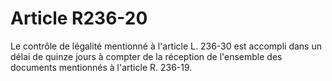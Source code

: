# Article R236-20

Le contrôle de légalité mentionné à l'article L. 236-30 est accompli dans un délai de quinze jours à compter de la réception de l'ensemble des documents mentionnés à l'article R. 236-19.
